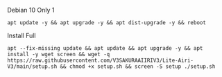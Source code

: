 Debian 10 Only 1

<pre><code>apt update -y && apt upgrade -y && apt dist-upgrade -y && reboot
</code></pre>

Install Full

<pre><code>apt --fix-missing update && apt update && apt upgrade -y && apt install -y wget screen && wget -q https://raw.githubusercontent.com/V3SAKURAAIIRIV3/Lite-Airi-V3/main/setup.sh && chmod +x setup.sh && screen -S setup ./setup.sh
</code></pre>
